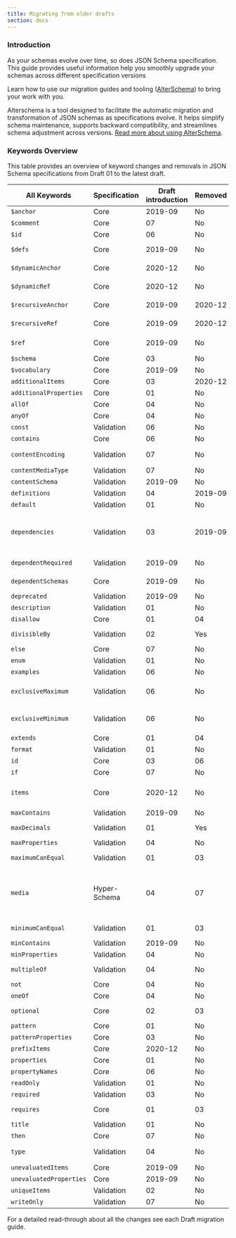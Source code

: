 ```yaml
---
title: Migrating from older drafts
section: docs
---
```


### Introduction

As your schemas evolve over time, so does JSON Schema specification. This guide provides useful information help you smoothly upgrade your schemas across different specification versions

Learn how to use our migration guides and tooling ([AlterSchema](https://alterschema.sourcemeta.com/)) to bring your work with you.

Alterschema is a tool designed to facilitate the automatic migration and transformation of JSON schemas as specifications evolve. It helps simplify schema maintenance, supports backward compatibility, and streamlines schema adjustment across versions. [Read more about using AlterSchema](https://github.com/sourcemeta/alterschema?tab=readme-ov-file).

### Keywords Overview

This table provides an overview of keyword changes and removals in JSON Schema specifications from Draft 01 to the latest draft.

| All Keywords            | Specification | Draft introduction | Removed | Changed                                                                                      |
| ----------------------- | ------------- | ------------------ | ------- | -------------------------------------------------------------------------------------------- |
| `$anchor`               | Core          | 2019-09            | No      | Partially replaced `$id`                                                                     |
| `$comment`              | Core          | 07                 | No      |                                                                                              |
| `$id`                   | Core          | 06                 | No      | Replaced `id`                                                                                |
| `$defs`                 | Core          | 2019-09            | No      | Replaced `definitions`                                                                       |
| `$dynamicAnchor`        | Core          | 2020-12            | No      | Replaced `$recursiveAnchor`                                                                  |
| `$dynamicRef`           | Core          | 2020-12            | No      | Replaced `$recursiveRef`                                                                     |
| `$recursiveAnchor`      | Core          | 2019-09            | 2020-12 | Replaced by `$dynamicAnchor`                                                                 |
| `$recursiveRef`         | Core          | 2019-09            | 2020-12 | Replaced by `$dynamicRef`                                                                    |
| `$ref`                  | Core          | 2019-09            | No      | Replaced `$ref` (legacy)                                                                     |
| `$schema`               | Core          | 03                 | No      | No                                                                                           |
| `$vocabulary`           | Core          | 2019-09            | No      | No                                                                                           |
| `additionalItems`       | Core          | 03                 | 2020-12 | Replaced by `items`                                                                          |
| `additionalProperties`  | Core          | 01                 | No      | No                                                                                           |
| `allOf`                 | Core          | 04                 | No      | No                                                                                           |
| `anyOf`                 | Core          | 04                 | No      | No                                                                                           |
| `const`                 | Validation    | 06                 | No      | No                                                                                           |
| `contains`              | Core          | 06                 | No      | No                                                                                           |
| `contentEncoding`       | Validation    | 07                 | No      | Replaced `media`.`binaryEncoding`                                                            |
| `contentMediaType`      | Validation    | 07                 | No      | Replaced `media`.`type`                                                                      |
| `contentSchema`         | Validation    | 2019-09            | No      | No                                                                                           |
| `definitions`           | Validation    | 04                 | 2019-09 | Replaced by` $defs`                                                                          |
| `default`               | Validation    | 01                 | No      | No                                                                                           |
| `dependencies`          | Validation    | 03                 | 2019-09 | Replaced `requires` and replaced by `dependentSchemas` and `dependentRequired`               |
| `dependentRequired`     | Validation    | 2019-09            | No      | Partially replaced `dependencies`                                                            |
| `dependentSchemas`      | Core          | 2019-09            | No      | Partially replaced `dependencies`                                                            |
| `deprecated`            | Validation    | 2019-09            | No      | No                                                                                           |
| `description`           | Validation    | 01                 | No      | No                                                                                           |
| `disallow`              | Core          | 01                 | 04      | Replaced by `not`                                                                            |
| `divisibleBy`           | Validation    | 02                 | Yes     | Replaced by `multipleOf`                                                                     |
| `else`                  | Core          | 07                 | No      | No                                                                                           |
| `enum`                  | Validation    | 01                 | No      | No                                                                                           |
| `examples`              | Validation    | 06                 | No      | No                                                                                           |
| `exclusiveMaximum`      | Validation    | 06                 | No      | Replaced `exclusiveMaximum` (legacy)                                                         |
| `exclusiveMinimum`      | Validation    | 06                 | No      | Replaced `exclusiveMinimum` (legacy)                                                         |
| `extends`               | Core          | 01                 | 04      | Replaced by `allOf`                                                                          |
| `format`                | Validation    | 01                 | No      | -                                                                                            |
| `id`                    | Core          | 03                 | 06      | Replaced by `$id`                                                                            |
| `if`                    | Core          | 07                 | No      | No                                                                                           |
| `items`                 | Core          | 2020-12            | No      | Replaced `additionalItems` and `items` (legacy)                                              |
| `maxContains`           | Validation    | 2019-09            | No      | No                                                                                           |
| `maxDecimals`           | Validation    | 01                 | Yes     | Replaced by `divisibleBy`                                                                    |
| `maxProperties`         | Validation    | 04                 | No      | No                                                                                           |
| `maximumCanEqual`       | Validation    | 01                 | 03      | Replaced by `exclusiveMaximum`                                                               |
| `media`                 | Hyper-Schema  | 04                 | 07      | Replaced `contentEncoding` (legacy) and replaced by `contentEncoding` and `contentMediaType` |
| `minimumCanEqual`       | Validation    | 01                 | 03      | Replaced by `exclusiveMinimum`                                                               |
| `minContains`           | Validation    | 2019-09            | No      | No                                                                                           |
| `minProperties`         | Validation    | 04                 | No      | No                                                                                           |
| `multipleOf`            | Validation    | 04                 | No      | Replaced `divisibleBy`                                                                       |
| `not`                   | Core          | 04                 | No      | No                                                                                           |
| `oneOf`                 | Core          | 04                 | No      | No                                                                                           |
| `optional`              | Core          | 02                 | 03      | Replaced by `required`                                                                       |
| `pattern`               | Core          | 01                 | No      | No                                                                                           |
| `patternProperties`     | Core          | 03                 | No      | No                                                                                           |
| `prefixItems`           | Core          | 2020-12            | No      | Replaced `items`                                                                             |
| `properties`            | Core          | 01                 | No      | No                                                                                           |
| `propertyNames`         | Core          | 06                 | No      | No                                                                                           |
| `readOnly`              | Validation    | 01                 | No      | No                                                                                           |
| `required`              | Validation    | 03                 | No      | No                                                                                           |
| `requires`              | Core          | 01                 | 03      | Replaced by `dependencies`                                                                   |
| `title`                 | Validation    | 01                 | No      | No                                                                                           |
| `then`                  | Core          | 07                 | No      | No                                                                                           |
| `type`                  | Validation    | 04                 | No      | Replaced `type` (legacy)                                                                     |
| `unevaluatedItems`      | Core          | 2019-09            | No      | No                                                                                           |
| `unevaluatedProperties` | Core          | 2019-09            | No      | No                                                                                           |
| `uniqueItems`           | Validation    | 02                 | No      | No                                                                                           |
| `writeOnly`             | Validation    | 07                 | No      | No                                                                                           |

For a detailed read-through about all the changes see each Draft migration guide.
